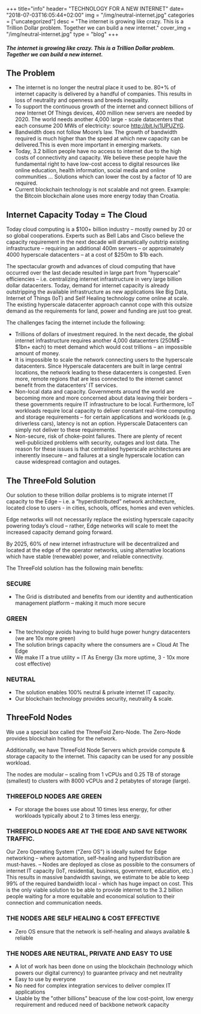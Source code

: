 +++
title="info"
header=  "TECHNOLOGY FOR A NEW INTERNET"
date=  "2018-07-03T16:05:44+02:00"
img = "/img/neutral-internet.jpg"
categories = ["uncategorized"]
desc = "The internet is growing like crazy. This is a Trillion Dollar problem. Together we can build a new internet."
cover_img = "/img/neutral-internet.jpg"
type = "blog"
+++

##### The internet is growing like crazy. This is a Trillion Dollar problem. Together we can build a new internet.

## The Problem
* The internet is no longer the neutral place it used to be. 80+% of internet capacity is delivered by a handful of companies. This results in loss of neutrality and openness and breeds inequality.
* To support the continuous growth of the internet and connect billions of new Internet Of Things devices, 400 million new servers are needed by 2020. The world needs another 4,000 large - scale datacenters that each consume 200 MWs of electricity: source  http://bit.ly/1UPUZYG.
* Bandwidth does not follow Moore’s law. The growth of bandwidth required is much higher than the speed at which new capacity can be delivered.This is even more important in emerging markets.
* Today, 3.2 billion people have no access to internet due to the high costs of connectivity and capacity. We believe these people have the fundamental right to have low-cost access to digital resources like online education, health information, social media and online communities … Solutions which can lower the cost by a factor of 10 are required.
* Current blockchain technology is not scalable and not green. Example: the Bitcoin blockchain alone uses more energy today than Croatia.

## Internet Capacity Today = The Cloud
Today cloud computing is a $100+ billion industry – mostly owned by 20 or so global cooperations. Experts such as Bell Labs and Cisco believe the capacity requirement in the next decade will dramatically outstrip existing infrastructure – requiring an additional 400m servers – or approximately 4000 hyperscale datacenters – at a cost of $250m to $1b each.

The spectacular growth and advances of cloud computing that have occurred over the last decade resulted in large part from "hyperscale" efficiencies – i.e. centralizing internet infrastructure in very large billion dollar datacenters. Today, demand for internet capacity is already outstripping the available infrastructure as new applications like Big Data, Internet of Things (IoT) and Self Healing technology come online at scale. The existing hyperscale datacenter approach cannot cope with this outsize demand as the requirements for land, power and funding are just too great.

The challenges facing the internet include the following:

* Trillions of dollars of investment required. In the next decade, the global internet infrastructure requires another 4,000 datacenters (250M$ – $1bn+ each) to meet demand which would cost trillions – an impossible amount of money.
* It is impossible to scale the network connecting users to the hyperscale datacenters. Since Hyperscale datacenters are built in large central locations, the network leading to these datacenters is congested. Even more, remote regions that are less connected to the internet cannot benefit from the datacenters’ IT services.
* Non-local data and capacity. Governments around the world are becoming more and more concerned about data leaving their borders – these governments require IT infrastructure to be local. Furthermore, IoT workloads require local capacity to deliver constant real-time computing and storage requirements – for certain applications and workloads (e.g. driverless cars), latency is not an option. Hyperscale Datacenters can simply not deliver to these requirements.
* Non-secure, risk of choke-point failures. There are plenty of recent well-publicized problems with security, outages and lost data. The reason for these issues is that centralised hyperscale architectures are inherently insecure – and failures at a single hyperscale location can cause widespread contagion and outages.

## The ThreeFold Solution
Our solution to these trillion dollar problems is to migrate internet IT capacity to the Edge – i.e. a “hyperdistributed” network architecture, located close to users - in cities, schools, offices, homes and even vehicles.

Edge networks will not necessarily replace the existing hyperscale capacity powering today’s cloud – rather, Edge networks will scale to meet the increased capacity demand going forward.

By 2025, 60% of new internet infrastructure will be decentralized and located at the edge of the operator networks, using alternative locations which have stable (renewable) power, and reliable connectivity.

The ThreeFold solution has the following main benefits:

### SECURE
* The Grid is distributed and benefits from our identity and authentication management platform – making it much more secure

### GREEN
* The technology avoids having to build huge power hungry datacenters (we are 10x more green)
* The solution brings capacity where the consumers are = Cloud At The Edge
* We make IT a true utility = IT As Energy (3x more uptime, 3 - 10x more cost effective)

### NEUTRAL
* The solution enables 100% neutral & private internet IT capacity.
* Our blockchain technology provides security, neutrality & scale.

## ThreeFold Nodes
We use a special box called the ThreeFold Zero-Node. The Zero-Node provides blockchain hosting for the network. 

Additionally, we have ThreeFold Node Servers which provide compute & storage capacity to the internet. This capacity can be used for any possible workload.

The nodes are modular – scaling from 1 vCPUs and 0.25 TB of storage (smallest) to clusters with 8000 vCPUs and 2 petabytes of storage (large).

### THREEFOLD NODES ARE GREEN
* For storage the boxes use about 10 times less energy, for other workloads typically about 2 to 3 times less energy.

### THREEFOLD NODES ARE AT THE EDGE AND SAVE NETWORK TRAFFIC.
Our Zero Operating System ("Zero OS") is ideally suited for Edge networking – where automation, self-healing and hyperdistribution are must-haves.
– Nodes are deployed as close as possible to the consumers of internet IT capacity (IoT, residential, business, government, education, etc.) This results in massive bandwidth savings, we estimate to be able to keep 99% of the required bandwidth local - which has huge impact on cost. This is the only viable solution to be able to provide internet to the 3.2 billion people waiting for a more equitable and economical solution to their connection and communication needs.

### THE NODES ARE SELF HEALING & COST EFFECTIVE
* Zero OS ensure that the network is self-healing and always available & reliable

### THE NODES ARE NEUTRAL, PRIVATE AND EASY TO USE
* A lot of work has been done on using the blockchain (technology which powers our digital currency) to guarantee privacy and net neutrality
* Easy to use by everyone
* No need for complex integration services to deliver complex IT applications
* Usable by the "other billions" beacuse of the low cost-point, low energy requirement and reduced need of backbone network capacity

